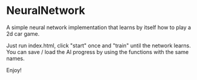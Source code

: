 # NeuralNetwork
A simple neural network implementation that learns by itself how to play a 2d car game.

Just run index.html, click "start" once and "train" until the network learns.
You can save / load the AI progress by using the functions with the same names.

Enjoy!
